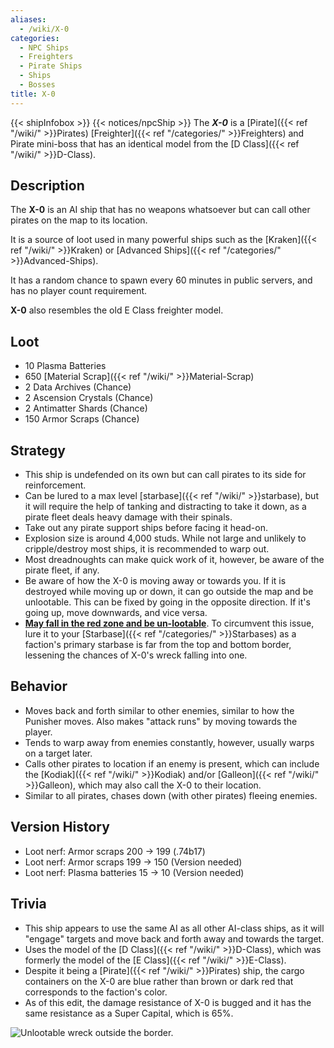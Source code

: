 ```yaml
---
aliases:
  - /wiki/X-0
categories:
  - NPC Ships
  - Freighters
  - Pirate Ships
  - Ships
  - Bosses
title: X-0
---
```


{{< shipInfobox >}} {{< notices/npcShip >}} The **_X-0_** is a [Pirate]({{< ref "/wiki/" >}}Pirates) [Freighter]({{< ref "/categories/" >}}Freighters) and Pirate mini-boss that has an identical model from the [D Class]({{< ref "/wiki/" >}}D-Class).

## Description

The **X-0** is an AI ship that has no weapons whatsoever but can call other pirates on the map to its location.

It is a source of loot used in many powerful ships such as the [Kraken]({{< ref "/wiki/" >}}Kraken) or [Advanced Ships]({{< ref "/categories/" >}}Advanced-Ships).

It has a random chance to spawn every 60 minutes in public servers, and has no player count requirement.

**X-0** also resembles the old E Class freighter model.

## Loot

- 10 Plasma Batteries
- 650 [Material Scrap]({{< ref "/wiki/" >}}Material-Scrap)
- 2 Data Archives (Chance)
- 2 Ascension Crystals (Chance)
- 2 Antimatter Shards (Chance)
- 150 Armor Scraps (Chance)

## Strategy

- This ship is undefended on its own but can call pirates to its side for reinforcement.
- Can be lured to a max level [starbase]({{< ref "/wiki/" >}}starbase), but it will require the help of tanking and distracting to take it down, as a pirate fleet deals heavy damage with their spinals.
- Take out any pirate support ships before facing it head-on.
- Explosion size is around 4,000 studs. While not large and unlikely to cripple/destroy most ships, it is recommended to warp out.
- Most dreadnoughts can make quick work of it, however, be aware of the pirate fleet, if any.
- Be aware of how the X-0 is moving away or towards you. If it is destroyed while moving up or down, it can go outside the map and be unlootable. This can be fixed by going in the opposite direction. If it's going up, move downwards, and vice versa.
- **<u>May fall in the red zone and be un-lootable</u>**. To circumvent this issue, lure it to your [Starbase]({{< ref "/categories/" >}}Starbases) as a faction's primary starbase is far from the top and bottom border, lessening the chances of X-0's wreck falling into one.

## Behavior

- Moves back and forth similar to other enemies, similar to how the Punisher moves. Also makes "attack runs" by moving towards the player.
- Tends to warp away from enemies constantly, however, usually warps on a target later.
- Calls other pirates to location if an enemy is present, which can include the [Kodiak]({{< ref "/wiki/" >}}Kodiak) and/or [Galleon]({{< ref "/wiki/" >}}Galleon), which may also call the X-0 to their location.
- Similar to all pirates, chases down (with other pirates) fleeing enemies.

## Version History

- Loot nerf: Armor scraps 200 -> 199 (.74b17)
- Loot nerf: Armor scraps 199 -> 150 (Version needed)
- Loot nerf: Plasma batteries 15 -> 10 (Version needed)

## Trivia

- This ship appears to use the same AI as all other AI-class ships, as it will "engage" targets and move back and forth away and towards the target.
- Uses the model of the [D Class]({{< ref "/wiki/" >}}D-Class), which was formerly the model of the [E Class]({{< ref "/wiki/" >}}E-Class).
- Despite it being a [Pirate]({{< ref "/wiki/" >}}Pirates) ship, the cargo containers on the X-0 are blue rather than brown or dark red that corresponds to the faction's color.
- As of this edit, the damage resistance of X-0 is bugged and it has the same resistance as a Super Capital, which is 65%.

![Unlootable wreck outside the
border.](X-0_wreck_border.png "Unlootable wreck outside the border.")
